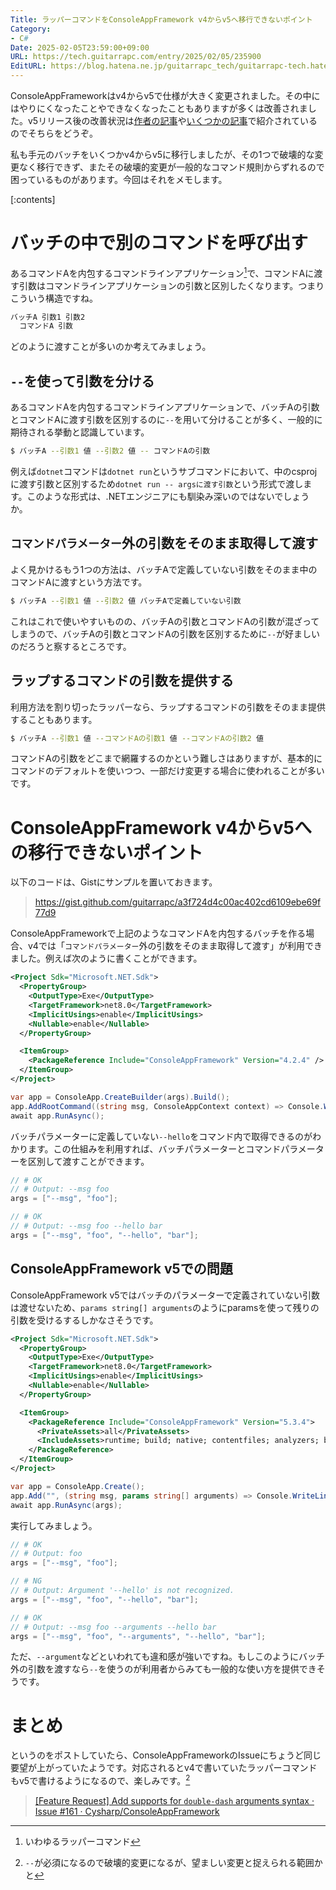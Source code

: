 ```yaml
---
Title: ラッパーコマンドをConsoleAppFramework v4からv5へ移行できないポイント
Category:
- C#
Date: 2025-02-05T23:59:00+09:00
URL: https://tech.guitarrapc.com/entry/2025/02/05/235900
EditURL: https://blog.hatena.ne.jp/guitarrapc_tech/guitarrapc-tech.hatenablog.com/atom/entry/6802418398326357122
---
```


ConsoleAppFrameworkはv4からv5で仕様が大きく変更されました。その中にはやりにくなったことやできなくなったこともありますが多くは改善されました。v5リリース後の改善状況は[作者の記事](https://neue.cc/2024/12/16_ConsoleAppFramewrok_v5_3_0.html)や[いくつかの記事](https://qiita.com/omt_teruki/items/7b2e876dddd4cb0b0461)で紹介されているのでそちらをどうぞ。

私も手元のバッチをいくつかv4からv5に移行しましたが、その1つで破壊的な変更なく移行できず、またその破壊的変更が一般的なコマンド規則からずれるので困っているものがあります。今回はそれをメモします。

[:contents]

# バッチの中で別のコマンドを呼び出す

あるコマンドAを内包するコマンドラインアプリケーション[^1]で、コマンドAに渡す引数はコマンドラインアプリケーションの引数と区別したくなります。つまりこういう構造ですね。

```sh
バッチA 引数1 引数2
  コマンドA 引数
```

どのように渡すことが多いのか考えてみましょう。

## `--`を使って引数を分ける

あるコマンドAを内包するコマンドラインアプリケーションで、バッチAの引数とコマンドAに渡す引数を区別するのに`--`を用いて分けることが多く、一般的に期待される挙動と認識しています。

```sh
$ バッチA --引数1 値 --引数2 値 -- コマンドAの引数
```

例えば`dotnet`コマンドは`dotnet run`というサブコマンドにおいて、中のcsprojに渡す引数と区別するため`dotnet run -- argsに渡す引数`という形式で渡します。このような形式は、.NETエンジニアにも馴染み深いのではないでしょうか。

## `コマンドパラメーター`外の引数をそのまま取得して渡す

よく見かけるもう1つの方法は、バッチAで定義していない引数をそのまま中のコマンドAに渡すという方法です。

```sh
$ バッチA --引数1 値 --引数2 値 バッチAで定義していない引数
```

これはこれで使いやすいものの、バッチAの引数とコマンドAの引数が混ざってしまうので、バッチAの引数とコマンドAの引数を区別するために`--`が好ましいのだろうと察するところです。

## ラップするコマンドの引数を提供する

利用方法を割り切ったラッパーなら、ラップするコマンドの引数をそのまま提供することもあります。

```sh
$ バッチA --引数1 値 --コマンドAの引数1 値 --コマンドAの引数2 値
```

コマンドAの引数をどこまで網羅するのかという難しさはありますが、基本的にコマンドのデフォルトを使いつつ、一部だけ変更する場合に使われることが多いです。

# ConsoleAppFramework v4からv5への移行できないポイント

以下のコードは、Gistにサンプルを置いておきます。

> https://gist.github.com/guitarrapc/a3f724d4c00ac402cd6109ebe69f77d9

ConsoleAppFrameworkで上記のようなコマンドAを内包するバッチを作る場合、v4では「`コマンドパラメーター`外の引数をそのまま取得して渡す」が利用できました。例えば次のように書くことができます。

```xml
<Project Sdk="Microsoft.NET.Sdk">
  <PropertyGroup>
    <OutputType>Exe</OutputType>
    <TargetFramework>net8.0</TargetFramework>
    <ImplicitUsings>enable</ImplicitUsings>
    <Nullable>enable</Nullable>
  </PropertyGroup>

  <ItemGroup>
    <PackageReference Include="ConsoleAppFramework" Version="4.2.4" />
  </ItemGroup>
</Project>
```

```cs
var app = ConsoleApp.CreateBuilder(args).Build();
app.AddRootCommand((string msg, ConsoleAppContext context) => Console.WriteLine(string.Join(" ", context.Arguments)));
await app.RunAsync();
```

バッチパラメーターに定義していない`--hello`をコマンド内で取得できるのがわかります。この仕組みを利用すれば、バッチパラメーターとコマンドパラメーターを区別して渡すことができます。

```cs
// # OK
// # Output: --msg foo
args = ["--msg", "foo"];

// # OK
// # Output: --msg foo --hello bar
args = ["--msg", "foo", "--hello", "bar"];
```

## ConsoleAppFramework v5での問題

ConsoleAppFramework v5ではバッチのパラメーターで定義されていない引数は渡せないため、`params string[] arguments`のようにparamsを使って残りの引数を受けるするしかなさそうです。

```xml
<Project Sdk="Microsoft.NET.Sdk">
  <PropertyGroup>
    <OutputType>Exe</OutputType>
    <TargetFramework>net8.0</TargetFramework>
    <ImplicitUsings>enable</ImplicitUsings>
    <Nullable>enable</Nullable>
  </PropertyGroup>

  <ItemGroup>
    <PackageReference Include="ConsoleAppFramework" Version="5.3.4">
      <PrivateAssets>all</PrivateAssets>
      <IncludeAssets>runtime; build; native; contentfiles; analyzers; buildtransitive</IncludeAssets>
    </PackageReference>
  </ItemGroup>
</Project>
```

```cs
var app = ConsoleApp.Create();
app.Add("", (string msg, params string[] arguments) => Console.WriteLine(msg + string.Join(" ", arguments)));
await app.RunAsync(args);
```

実行してみましょう。

```cs
// # OK
// # Output: foo
args = ["--msg", "foo"];

// # NG
// # Output: Argument '--hello' is not recognized.
args = ["--msg", "foo", "--hello", "bar"];

// # OK
// # Output: --msg foo --arguments --hello bar
args = ["--msg", "foo", "--arguments", "--hello", "bar"];
```

ただ、`--argument`などといわれても違和感が強いですね。もしこのようにバッチ外の引数を渡すなら`--`を使うのが利用者からみても一般的な使い方を提供できそうです。

# まとめ

というのをポストしていたら、ConsoleAppFrameworkのIssueにちょうど同じ要望が上がっていたようです。対応されるとv4で書いていたラッパーコマンドもv5で書けるようになるので、楽しみです。[^2]

> [[Feature Request] Add supports for `double-dash` arguments syntax · Issue #161 · Cysharp/ConsoleAppFramework](https://github.com/Cysharp/ConsoleAppFramework/issues/161)


[^1]: いわゆるラッパーコマンド
[^2]: `--`が必須になるので破壊的変更になるが、望ましい変更と捉えられる範囲かと
